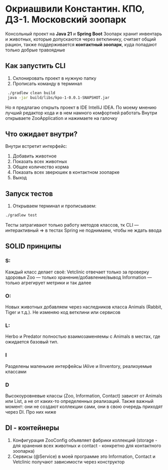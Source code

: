 # Окриашвили Константин. КПО, ДЗ-1. Московский зоопарк

Консольный проект на **Java 21** и **Spring Boot** 
Зоопарк хранит инвентарь и животных, которые допускаются через ветклинику, считает общий рацион, также поддерживается **контактный зоопарк**, куда попадают только добрые травоядные

## Как запустить CLI
1. Склонировать проект в нужную папку
2. Прописать команду в терминал
```bash
 ./gradlew clean build
 java -jar build/libs/kpo-1-0.0.1-SNAPSHOT.jar
```
Но я предлагаю открыть проект в IDE IntelliJ IDEA. По моему мнению лучший редактор кода и в нем намного комфортней работать
Внутри открываете ZooApplication и нажимаете на галочку

## Что ожидает внутри?
Внутри встретит интерфейс:
1. Добавить животное
2. Показать всех животных
3. Общее количество корма
4. Показать всех зверюшек в контактном зоопарке
0. Выход


## Запуск тестов
1. Открываем терминал и прописываем:
```bash
./gradlew test
```
Тесты затрагивают только работу методов классов, тк CLI — интерактивный => в тестах Spring не поднимаем, чтобы не ждать ввода

## SOLID принципы
### S:
  Каждый класс делает своё: Vetclinic отвечает только за проверку здоровья
  Zoo — только хранение/добавление/вывод
  Information — только агрегирует метрики
  и так далее

### O:
  Новых животных добавляем через наследников класса Animals (Rabbit, Tiger и т.д.). Не изменяю код ветклини или сервисов

### L:
Herbo и Predator полностью взаимозаменяемы с Animals в местах, где ожидается базовый тип.

### I
Разделены маленькие интерфейсы IAlive и IInventory, реализуемые классами

### D
Высокоуровневые классы (Zoo, Information, Contact) зависят от Animals или List<Animals>, а не от каких-то определенных реализаций. Также важный момент: они не создают коллекции сами, они в свою очередь приходят через DI. Про них ниже

## DI - контейнеры

1. Конфигурация ZooConfig объявляет фабрики коллекций (storage - для хранения всех животных и contact - конкретно для контактного зоопарка)
2. Сервисы (@Service) в моей программе это Information, Contact и Vetclinic получают зависимости через конструктор

